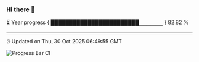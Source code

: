 ### Hi there 👋

⏳ Year progress { ████████████████████████▁▁▁▁▁▁ } 82.82 %

---

⏰ Updated on Thu, 30 Oct 2025 06:49:55 GMT

![Progress Bar CI](https://github.com/IshwaranRudhara/GIT-ACTION/workflows/Progress%20Bar%20CI/badge.svg)
